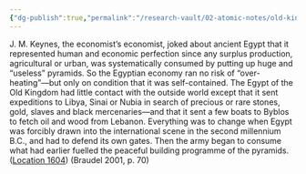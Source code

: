 ```yaml
---
{"dg-publish":true,"permalink":"/research-vault/02-atomic-notes/old-kingdom-egypt-was-insular-both-economically-and-geographically-but-middle-kingdom-egypt-was-forced-to-look-outward/"}
---
```


J. M. Keynes, the economist’s economist, joked about ancient Egypt that it represented human and economic perfection since any surplus production, agricultural or urban, was systematically consumed by putting up huge and “useless” pyramids. So the Egyptian economy ran no risk of “over-heating”—but only on condition that it was self-contained. The Egypt of the Old Kingdom had little contact with the outside world except that it sent expeditions to Libya, Sinai or Nubia in search of precious or rare stones, gold, slaves and black mercenaries—and that it sent a few boats to Byblos to fetch oil and wood from Lebanon. Everything was to change when Egypt was forcibly drawn into the international scene in the second millennium B.C., and had to defend its own gates. Then the army began to consume what had earlier fuelled the peaceful building programme of the pyramids. ([Location 1604](https://readwise.io/to_kindle?action=open&asin=B004FEFSCC&location=1604)) (Braudel 2001, p. 70)